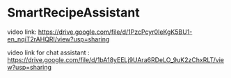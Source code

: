 # SmartRecipeAssistant
video link:
https://drive.google.com/file/d/1PzcPcyr0IeKgK5BU1-en_nqiT2rAHQRI/view?usp=sharing

video link for chat assistant :
https://drive.google.com/file/d/1bA18yEELj9UAra6RDeLO_9uK2zChxRLT/view?usp=sharing
